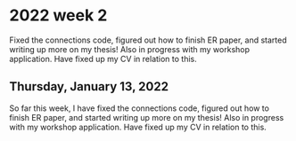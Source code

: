 # 2022 week 2

Fixed the connections code, figured out how to finish ER paper, and started writing up more on my thesis! Also in progress with my workshop application. Have fixed up my CV in relation to this.

## Thursday, January 13, 2022

So far this week, I have fixed the connections code, figured out how to finish ER paper, and started writing up more on my thesis!
Also in progress with my workshop application.
Have fixed up my CV in relation to this.